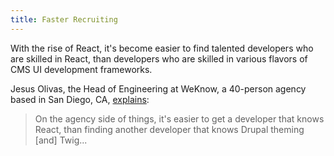 ```yaml
---
title: Faster Recruiting
---
```


With the rise of React, it's become easier to find talented developers who are skilled in React, than developers who are skilled in various flavors of CMS UI development frameworks.

Jesus Olivas, the Head of Engineering at WeKnow, a 40-person agency based in San Diego, CA, [explains](https://youtube.com/watch?v=tWu1xfF18FI&feature=youtu.be&t=2392):

> On the agency side of things, it's easier to get a developer that knows React, than finding another developer that knows Drupal theming [and] Twig...

